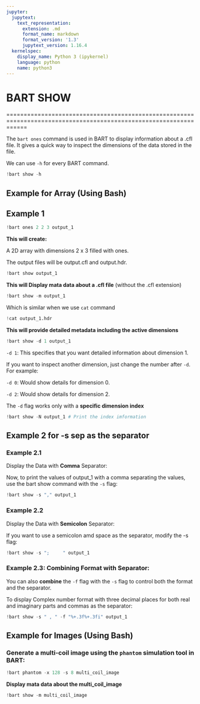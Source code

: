 ```yaml
---
jupyter:
  jupytext:
    text_representation:
      extension: .md
      format_name: markdown
      format_version: '1.3'
      jupytext_version: 1.16.4
  kernelspec:
    display_name: Python 3 (ipykernel)
    language: python
    name: python3
---
```


# BART SHOW

==================================================================================================================

The `bart ones` command is used in BART to display information about a .cfl file. It gives a quick way to inspect the dimensions of the data stored in the file.

We can use `-h` for every BART command.

```python
!bart show -h
```

## Example for Array (Using Bash)


## Example 1

```python
!bart ones 2 2 3 output_1
```

**This will create:**

A 2D array with dimensions 2 x 3 filled with ones.

The output files will be output.cfl and output.hdr.

```python
!bart show output_1 
```

 **This will Display mata data about a .cfl file** (without the .cfl extension)

```python
!bart show -m output_1 
```

Which is similar when we use `cat` command

```python
!cat output_1.hdr
```

**This will provide detailed metadata including the active dimensions**

```python
!bart show -d 1 output_1
```

`-d 1`: This specifies that you want detailed information about dimension 1.

If you want to inspect another dimension, just change the number after `-d`. For example:

`-d 0`: Would show details for dimension 0.

`-d 2`: Would show details for dimension 2.

The `-d` flag works only with a **specific dimension index**

```python
!bart show -N output_1 # Print the index imformation
```

## Example 2 for -s sep as the separator

### Example 2.1

Display the Data with **Comma** Separator:

Now, to print the values of output_1 with a comma separating the values, use the bart show command with the `-s` flag:

```python
!bart show -s "," output_1
```

### Example 2.2

Display the Data with **Semicolon** Separator:

If you want to use a semicolon amd space as the separator, modify the -s flag:

```python
!bart show -s ";     " output_1
```

### Example 2.3:  Combining Format with Separator:

You can also **combine** the `-f` flag with the `-s` flag to control both the format and the separator.

To display Complex number format with three decimal places for both real and imaginary parts and commas as the separator:

```python
!bart show -s " , " -f "%+.3f%+.3fi" output_1
```

## Example for Images (Using Bash)


### Generate a multi-coil image using the `phantom` simulation tool in BART:

```python
!bart phantom -x 128 -s 8 multi_coil_image
```

 **Display mata data about the multi_coil_image**

```python
!bart show -m multi_coil_image
```

```python

```
